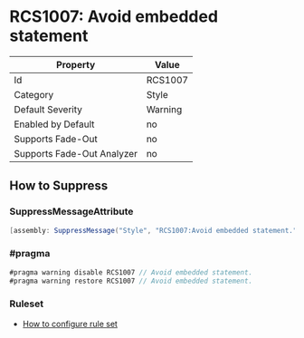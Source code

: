 # RCS1007: Avoid embedded statement

Property | Value
--- | ---
Id|RCS1007
Category|Style
Default Severity|Warning
Enabled by Default|no
Supports Fade\-Out|no
Supports Fade\-Out Analyzer|no

## How to Suppress

### SuppressMessageAttribute

```csharp
[assembly: SuppressMessage("Style", "RCS1007:Avoid embedded statement.", Justification = "<Pending>")]
```

### \#pragma

```csharp
#pragma warning disable RCS1007 // Avoid embedded statement.
#pragma warning restore RCS1007 // Avoid embedded statement.
```

### Ruleset

* [How to configure rule set](../HowToConfigureAnalyzers.md)

